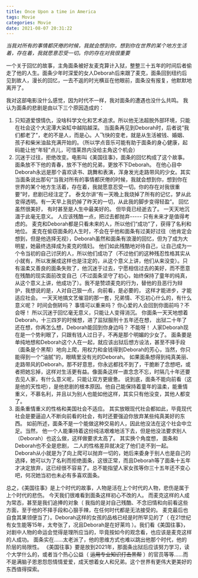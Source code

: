 ```yaml
---
title: Once Upon a time in America
tags: Movie
categories: Movie
date: 2021-08-07 20:31:22
---
```



*当我对所有的事情都厌倦的时候，我就会想到你，想到你在世界的某个地方生活着，存在着，我就愿意忍受一切。你的存在对我很重要*

<!--more-->

 一个关于回忆的故事，主角面条被好友麦克算计入狱，整整三十五年的时间后者偷走了他的人生。面条少年时深爱的女人Deborah后来跟了麦克，面条回到纽约后见到故人，漫长的回忆，一去不返的时光横亘在他眼前，面条没有报复，他默默地离开了。

我对这部电影没什么感觉，因为时代不一样，我对面条的遭遇也没什么共鸣。 我认为面条的悲剧是由以下三个原因造成的：

1. 只知道爱恨情仇，没啥科学文化和艺术追求。所以他无法超脱外部环境，只能在社会这个大泥潭大染缸中越陷越深。 当面条再见到Deborah时，后者说“我们都老了”，老的不是人，而是心。人飞快的变老，就是从生活被钱、婚姻、孩子和柴米油盐充满开始的。（所以学点音乐可能有助于面条的身心健康，起码能让他“年轻”点儿，可惜莱昂内没给主角这个机会）
2. 沉迷于过往，拒绝改变。电影叫《美国往事》，面条的回忆构成了这个故事。 面条放不下他的青春，放不下他的兄弟，更放不下Deborah。 在他心目中Deborah永远是那个喜欢读书、跳舞和表演，浑身发光走路带风的少女。其实当面条说出那句“当我对所有的事情都厌倦的时候，我就会想到你，想到你在世界的某个地方生活着，存在着，我就愿意忍受一切。你的存在对我很重要”时，悲剧已经注定了。 泰戈尔讲“有一天晚上我烧掉了所有的记忆，梦从此变得透明。有一天早上我扔掉了昨天的一切，从此我的脚步变得轻盈”。 回忆虽然很美好， 有时甚至是人生中最美好的。 但毕竟已经逝去了。 一天天地沉湎于此毫无意义。 人应该残酷一点，把过去都抛弃----- 只有未来才是值得考虑的。 麦克和Deborah都是只看未来的人，所以他们“成功”了，获得了名利和地位。 麦克在偷窃面条的人生时，不会在乎他和面条有过美好过往（他肯定会想到，但是他选择无视），Deborah虽然和面条有浪漫的回忆，但为了成为大明星，她最终选择成为麦克的情妇。 他们如此残酷地对待自己，让自己成为一个令当初的自己讨厌的人，所以他们成功了（不过他们的这种残忍性格其实从小就有，所以发展成这样也是注定的，从这个意义上讲，他们从来没变）。只有温柔又善良的面条失败了，他沉迷于过去，宁愿相信过去的美好，而不愿意在残酷的现实面前改变自己（不过面条坚守了初心，始终保持了童年的纯真，从这个意义上讲，他成功了）。我不是赞颂麦克的行为，替他的丑恶行为辩护，我想说的是，人对自己狠一点，向前看，是必要的， 这样才能进步，才能适应社会。 一天天地搞文艺催泪的那一套，兄弟情、不忘初心什么的，有什么意义呢？ 时间会倒转吗？ 事情可以重来吗？ 你心爱的人会回到你面前吗？不会呀！ 所以沉迷于回忆毫无意义，只能让人变得消沉。 你面条一天天地想着Deborah，十三四岁的时候想，进了监狱服刑十五年还在想， 出狱二十年了还在想，你再怎么想，Deborah能回到你身边吗？ 不能呀！ 人家Deborah现在是一个势利眼了，只跟有钱人过日子，不再是那个明媚的少女了。 面条要是单纯地想和Deborah这个人在一起，就应该出狱后想方设法，甚至不择手段（面条是个黑帮）地向上爬，用权力和金钱得到Deborah的芳心，当然，你只能得到一个“油腻”的，眼睛里没有光的Deborah。 如果面条想得到纯真美丽、走路带风的Deborah，那不好意思，你永远都找不到了，干脆断了念想吧，或者把她忘掉，这样对生活更有益。像面条这样一直念念不忘，时隔几十年还要去见人家，有什么意义呢，只能让双方更疲惫。 说到底，面条不能向前看（这是他的天性吧），是他悲剧的根本原因。他自己能保持着童年的温柔，能重情重义，不慕名利，并且以为别人也能如他这样，其实只有他没变，其他人都变了。
3. 面条重情重义的性格和美国社会不适应。 其实放眼现代社会都如此，毕竟现代社会是要逼迫人不断向前看的社会，有时还要强迫你放弃某些纯真美好的东西。 如前所述，面条不是一个能做这种交易的人，因此他没法在这个社会中立足。当然， 他一个人能秉持着这份纯洁艰难地活下去，但是他没法要求别人（Deborah）也这么做，这样做要求太高了。 其实换个角度想， 面条和Deborah也不全是悲剧， 二人的性格差异就决定了他们走不到一起。 Deborah从小就是为了向上爬可以抛弃一切的，她后来委身于别人也是自己的选择，她可以为了名利而拒绝面条，这很正常，而且Deborah等了面条十五年才决定放弃，这已经很不容易了。总不能指望人家女孩等你三十五年还不变心吧，何况她当初也未必有多喜欢面条。 

总之，《美国往事》是上个时代的故事，人物是活在上个时代的人物，悲伤是属于上个时代的悲伤。 今天我们很难看到面条这样初心不改的人。 而麦克这样的人成为常态，甚至是我们追捧的对象（ 我指的是对自己残酷、不念旧情和向前看这些方面，至于他的不择手段和心狠手辣，在任何时代都是无法接受的。 麦克最后也自食其果领便当了）。Deborah这样的女孩的品格已经是时所罕见的了（  在21世纪有女生能等15年，太夸张了，况且Deborah是在好莱坞 ）。我们看《美国往事》，对剧中人物的命运会觉得是理所应当的，毕竟按如今的观念看，也应该是麦克这样的人成功。 面条实在……太老派了，他的思维方式也难以跳出他那个时代，他的阶层的局限性。 《美国往事》要是放到2021年，那面条出狱后应该努力学习，读个大学什么的，或者当个热心公益（ ~~运用专业知识打击黑帮~~  ）的官员等等……而不是满脑子恩恩怨怨情情爱爱，成天想着女人和兄弟。这个世界有更伟大更美好的东西值得探索。

 
